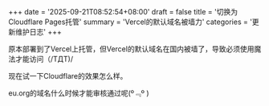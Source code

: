 +++
date = '2025-09-21T08:52:54+08:00'
draft = false
title = '切换为Cloudflare Pages托管'
summary = 'Vercel的默认域名被墙力'
categories = '更新维护日志'
+++

原本部署到了Vercel上托管，但Vercel的默认域名在国内被墙了，导致必须使用魔法才能访问（/TДT)/

现在试一下Cloudflare的效果怎么样。

eu.org的域名什么时候才能审核通过呢(º﹃º )